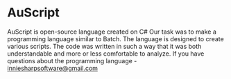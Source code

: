 # AuScript
AuScript is open-source language created on C#
Our task was to make a programming language similar to Batch.
The language is designed to create various scripts.
The code was written in such a way that it was both understandable and more or less comfortable to analyze.
If you have questions about the programming language - inniesharpsoftware@gmail.com
